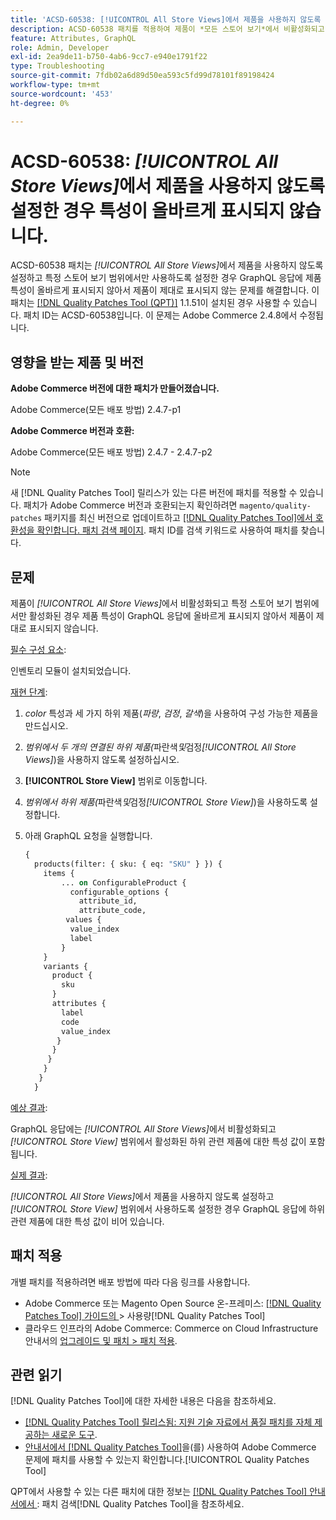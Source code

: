 ```yaml
---
title: 'ACSD-60538: [!UICONTROL All Store Views]에서 제품을 사용하지 않도록 설정한 경우 특성이 올바르게 표시되지 않습니다.'
description: ACSD-60538 패치를 적용하여 제품이 *모든 스토어 보기*에서 비활성화되고 특정 스토어 보기 범위에서만 활성화되는 경우 제품 속성이 GraphQL 응답에 올바르게 표시되지 않아 제품이 제대로 표시되지 않는 Adobe Commerce 문제를 해결합니다.
feature: Attributes, GraphQL
role: Admin, Developer
exl-id: 2ea9de11-b750-4ab6-9cc7-e940e1791f22
type: Troubleshooting
source-git-commit: 7fdb02a6d89d50ea593c5fd99d78101f89198424
workflow-type: tm+mt
source-wordcount: '453'
ht-degree: 0%

---
```


# ACSD-60538: *[!UICONTROL All Store Views]*&#x200B;에서 제품을 사용하지 않도록 설정한 경우 특성이 올바르게 표시되지 않습니다.

ACSD-60538 패치는 *[!UICONTROL All Store Views]*&#x200B;에서 제품을 사용하지 않도록 설정하고 특정 스토어 보기 범위에서만 사용하도록 설정한 경우 GraphQL 응답에 제품 특성이 올바르게 표시되지 않아서 제품이 제대로 표시되지 않는 문제를 해결합니다. 이 패치는 [[!DNL Quality Patches Tool (QPT)]](https://experienceleague.adobe.com/ko/docs/commerce-operations/tools/quality-patches-tool/quality-patches-tool-to-self-serve-quality-patches) 1.1.51이 설치된 경우 사용할 수 있습니다. 패치 ID는 ACSD-60538입니다. 이 문제는 Adobe Commerce 2.4.8에서 수정됩니다.

## 영향을 받는 제품 및 버전

**Adobe Commerce 버전에 대한 패치가 만들어졌습니다.**

Adobe Commerce(모든 배포 방법) 2.4.7-p1

**Adobe Commerce 버전과 호환:**

Adobe Commerce(모든 배포 방법) 2.4.7 - 2.4.7-p2

>[!NOTE]
>
>새 [!DNL Quality Patches Tool] 릴리스가 있는 다른 버전에 패치를 적용할 수 있습니다. 패치가 Adobe Commerce 버전과 호환되는지 확인하려면 `magento/quality-patches` 패키지를 최신 버전으로 업데이트하고 [[!DNL Quality Patches Tool]에서 호환성을 확인합니다. 패치 검색 페이지](https://experienceleague.adobe.com/tools/commerce-quality-patches/index.html?lang=ko). 패치 ID를 검색 키워드로 사용하여 패치를 찾습니다.

## 문제

제품이 *[!UICONTROL All Store Views]*&#x200B;에서 비활성화되고 특정 스토어 보기 범위에서만 활성화된 경우 제품 특성이 GraphQL 응답에 올바르게 표시되지 않아서 제품이 제대로 표시되지 않습니다.

<u>필수 구성 요소</u>:

인벤토리 모듈이 설치되었습니다.

<u>재현 단계</u>:

1. *color* 특성과 세 가지 하위 제품(*파랑*, *검정*, *갈색*)을 사용하여 구성 가능한 제품을 만드십시오.
1. *범위에서 두 개의 연결된 하위 제품(*&#x200B;파란색&#x200B;*및*&#x200B;검정&#x200B;*[!UICONTROL All Store Views]*)을 사용하지 않도록 설정하십시오.
1. **[!UICONTROL Store View]** 범위로 이동합니다.
1. *범위에서 하위 제품(*&#x200B;파란색&#x200B;*및*&#x200B;검정&#x200B;*[!UICONTROL Store View]*)을 사용하도록 설정합니다.
1. 아래 GraphQL 요청을 실행합니다.

   ```GraphQL
   {
     products(filter: { sku: { eq: "SKU" } }) {
       items {
           ... on ConfigurableProduct {
             configurable_options {
               attribute_id,
               attribute_code,
            values {
             value_index
             label
           }
       }
       variants {
         product {
           sku
         }
         attributes {
           label
           code
           value_index
          }
         }
        }
       }
      }
     }  
   ```

<u>예상 결과</u>:

GraphQL 응답에는 *[!UICONTROL All Store Views]*&#x200B;에서 비활성화되고 *[!UICONTROL Store View]* 범위에서 활성화된 하위 관련 제품에 대한 특성 값이 포함됩니다.

<u>실제 결과</u>:

*[!UICONTROL All Store Views]*&#x200B;에서 제품을 사용하지 않도록 설정하고 *[!UICONTROL Store View]* 범위에서 사용하도록 설정한 경우 GraphQL 응답에 하위 관련 제품에 대한 특성 값이 비어 있습니다.

## 패치 적용

개별 패치를 적용하려면 배포 방법에 따라 다음 링크를 사용합니다.

* Adobe Commerce 또는 Magento Open Source 온-프레미스: [[!DNL Quality Patches Tool]  가이드의 &#x200B;](/help/tools/quality-patches-tool/usage.md)> 사용량[!DNL Quality Patches Tool]
* 클라우드 인프라의 Adobe Commerce: Commerce on Cloud Infrastructure 안내서의 [업그레이드 및 패치 > 패치 적용](https://experienceleague.adobe.com/docs/commerce-cloud-service/user-guide/develop/upgrade/apply-patches.html?lang=ko).

## 관련 읽기

[!DNL Quality Patches Tool]에 대한 자세한 내용은 다음을 참조하세요.

* [[!DNL Quality Patches Tool] 릴리스됨: 지원 기술 자료에서 품질 패치를 자체 제공하는 새로운 도구](https://experienceleague.adobe.com/ko/docs/commerce-operations/tools/quality-patches-tool/quality-patches-tool-to-self-serve-quality-patches).
* [&#x200B; 안내서에서  [!DNL Quality Patches Tool]](/help/tools/quality-patches-tool/patches-available-in-qpt/check-patch-for-magento-issue-with-magento-quality-patches.md)을(를) 사용하여 Adobe Commerce 문제에 패치를 사용할 수 있는지 확인합니다.[!UICONTROL Quality Patches Tool]


QPT에서 사용할 수 있는 다른 패치에 대한 정보는 [[!DNL Quality Patches Tool] 안내서에서 &#x200B;](https://experienceleague.adobe.com/tools/commerce-quality-patches/index.html?lang=ko): 패치 검색[!DNL Quality Patches Tool]을 참조하세요.
